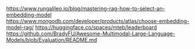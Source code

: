 https://www.rungalileo.io/blog/mastering-rag-how-to-select-an-embedding-model
https://www.mongodb.com/developer/products/atlas/choose-embedding-model-rag/
https://huggingface.co/spaces/mteb/leaderboard
https://github.com/BradyFU/Awesome-Multimodal-Large-Language-Models/blob/Evaluation/README.md
